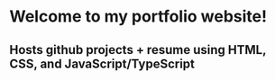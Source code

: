 # Welcome to my portfolio website!

## Hosts github projects + resume using HTML, CSS, and JavaScript/TypeScript

